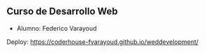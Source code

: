 ## Curso de Desarrollo Web

- Alumno: Federico Varayoud

Deploy: https://coderhouse-fvarayoud.github.io/weddevelopment/
